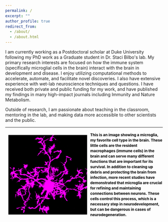 ```yaml
---
permalink: /
excerpt: ""
author_profile: true
redirect_from: 
  - /about/
  - /about.html
---
```


I am currently working as a Postdoctoral scholar at Duke University following my PhD work as a Graduate student in Dr. Staci Bilbo's lab. My primary research interests are focused on how the immune system (specifically microglial cells in the brain) interact with the brain in development and disease. I enjoy utilizing computational methods to accelerate, automate, and facilitate novel discoveries. I also have extensive experience with wet-lab neuroscience techniques and questions. I have received both private and public funding for my work, and have published my findings in many high-impact journals including Immunity and Nature Metabolism.

Outside of research, I am passionate about teaching in the classroom, mentoring in the lab, and making data more accessible to other scientists and the public.

---

<img style="float: left; max-width: 50%; padding: 10px" src="../images/black_mgla.png">

<span style="color:black;font-weight:700;font-size:12px"> 
This is an image showing a microglia, my favorite cell type in the brain. These little cells are the resident macrophages (immune cells) in the brain and can serve many different functions that are important for its survival. In addition to cleaning up debris and protecting the brain from infection, more recent studies have demonstrated that microglia are crucial for refining and maintaining connections between neurons. These cells control this process, which is a necessary step in neurodevelopment, but can be dangerous in cases of neurodegeneration.  
</span>